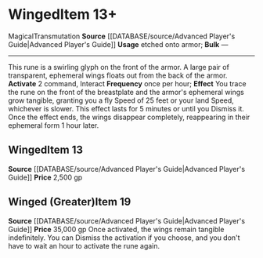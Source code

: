 ﻿---
id: '759'
item_category: Runes
item_subcategory: Armor Property Runes
level: '13'
name: Winged
price: 2,500 gp
rarity: Common
school: Transmutation
source: '[[DATABASE/source/Advanced Player''s Guide|Advanced Player''s Guide]]'
subcategory: rune
trait:
- '[[DATABASE/trait/Magical|Magical]]'
- '[[DATABASE/trait/Transmutation|Transmutation]]'
type: Item
usage: etched onto armor

---
# Winged<span class="item-type">Item 13+</span>

<span class="item-trait">Magical</span><span class="item-trait">Transmutation</span>
**Source** [[DATABASE/source/Advanced Player's Guide|Advanced Player's Guide]] 
**Usage** etched onto armor; **Bulk** —

---
This rune is a swirling glyph on the front of the armor. A large pair of transparent, ephemeral wings floats out from the back of the armor.
**Activate** <span class="action-icon">2</span> command, Interact **Frequency** once per hour; **Effect** You trace the rune on the front of the breastplate and the armor's ephemeral wings grow tangible, granting you a fly Speed of 25 feet or your land Speed, whichever is slower. This effect lasts for 5 minutes or until you Dismiss it. Once the effect ends, the wings disappear completely, reappearing in their ephemeral form 1 hour later.

## Winged<span class="item-type">Item 13</span>

**Source** [[DATABASE/source/Advanced Player's Guide|Advanced Player's Guide]] 
**Price** 2,500 gp

## Winged (Greater)<span class="item-type">Item 19</span>

**Source** [[DATABASE/source/Advanced Player's Guide|Advanced Player's Guide]] 
**Price** 35,000 gp
Once activated, the wings remain tangible indefinitely. You can Dismiss the activation if you choose, and you don't have to wait an hour to activate the rune again.
